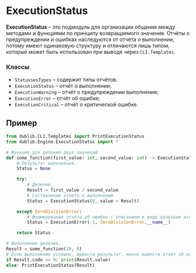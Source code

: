 # ExecutionStatus
**ExecutionStatus** – это подмодуль для организации общения между методами и функциями по принципу возвращаемого значения. Отчёты о предупреждении и ошибках наследуются от отчёта о выполнении, потому имеют одинаковую структуру и отличаются лишь типом, который может быть использован при выводе через `CLI.Templates`.

### Классы
* `StatussesTypes` – содержит типы отчётов.
* `ExecutionStatus` – отчёт о выполнении;
* `ExecutionWarning` – отчёт о предупреждении выполнения;
* `ExecutionError` – отчёт об ошибке;
* `ExecutionCritical` – отчёт о критической ошибке.

## Пример
```Python
from dublib.CLI.Templates import PrintExecutionStatus
from dublib.Engine.ExecutionStatus import *

# Функция для деления двух значений.
def some_function(first_value: int, second_value: int) -> ExecutionStatus:
	# Результат выполнения.
	Status = None

	try:
		# Деление.
		Result = first_value / second_value
		# Составление отчёта о выполнении.
		Status = ExecutionStatus(0, value = Result)

	except ZeroDivisionError:
		# Формирование отчёта об ошибке с описанием в виде названия исключения.
		Status = ExecutionError(-1, ZeroDivisionError.__name__)

	return Status

# Выполнение деления.
Result = some_function(10, 0)
# Если выполнение успешно, вывести результат, иначе вывести отчёт об ошибке.
if Result.code == 0: print(Result.value)
else: PrintExecutionStatus(Result)

```
